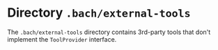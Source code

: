 # Directory `.bach/external-tools`

The `.bach/external-tools` directory contains 3rd-party tools that don't implement the `ToolProvider` interface.
